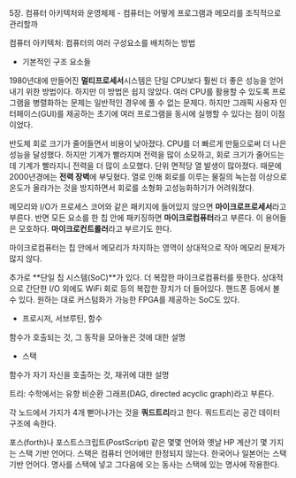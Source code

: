 5장. 컴퓨터 아키텍처와 운영체제 - 컴퓨터는 어떻게 프로그램과 메모리를 조직적으로 관리할까



컴퓨터 아키텍처: 컴퓨터의 여러 구성요소를 배치하는 방법



- 기본적인 구조 요소들

1980년대에 만들어진 **멀티프로세서**시스템은 단일 CPU보다 훨씬 더 좋은 성능을 얻어내기 위한 방법이다. 하지만 이 방법은 쉽지 않았다. 여러 CPU를 활용할 수 있도록 프로그램을 병렬화하는 문제는 일반적인 경우에 풀 수 없는 문제다. 하지만 그래픽 사용자 인터페이스(GUI)를 제공하는 초기에 여러 프로그램을 동시에 실행할 수 있다는 점이 이점이었다.

반도체 회로 크기가 줄어들면서 비용이 낮아졌다. CPU를 더 빠르게 만듦으로써 더 나은 성능을 달성했다. 하지만 기계가 빨라지며 전력을 많이 소모하고, 회로 크기가 줄어드는데 기계가 빨라지니 전력을 더 많이 소모했다. 단위 면적당 열 발생이 많아졌다. 때문에 2000년경에는 **전력 장벽**에 부딪혔다. 열로 인해 회로를 이루는 물질의 녹는점 이상으로 온도가 올라가는 것을 방지하면서 회로를 소형화 고성능화하기가 어려워졌다.



메모리와 I/O가 프로세스 코어와 같은 패키지에 들어있지 않으면 **마이크로프로세서**라고 부른다. 반면 모든 요소를 한 칩 안에 패키징하면 **마이크로컴퓨터**라고 부른다. 이 용어들은 모호하다. **마이크로컨트롤러**라고 부르기도 한다.

마이크로컴퓨터는 칩 안에서 메모리가 차지하는 영역이 상대적으로 작아 메모리 문제가 많지 않다. 

추가로 **단일 칩 시스템(SoC)**가 있다. 더 복잡한 마이크로컴퓨터를 뜻한다. 상대적으로 간단한 I/O 외에도 WiFi 회로 등의 복잡한 장치가 더 들어있다. 핸드폰 등에서 볼 수 있다. 원하는 대로 커스텀화가 가능한 FPGA를 제공하는 SoC도 있다.



- 프로시저, 서브루틴, 함수

함수가 호출되는 것, 그 동작을 모아놓은 것에 대한 설명



- 스택

함수가 자기 자신을 호출하는 것, 재귀에 대한 설명

트리: 수학에서는 유향 비순환 그래프(DAG, directed acyclic graph)라고 부른다.

각 노드에서 가지가 4개 뻗어나가는 것을 **쿼드트리**라고 한다. 쿼드트리는 공간 데이터 구조에 속한다.

포스(forth)나 포스트스크립트(PostScript) 같은 몇몇 언어와 옛날 HP 계산기 몇 가지는 스택 기반 언어다. 스택은 컴퓨터 언어에만 한정되지 않는다. 한국어나 일본어는 스택 기반 언어다. 명사를 스택에 넣고 그다음에 오는 동사는 스택에 있는 명사에 작용한다.